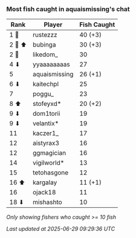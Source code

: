 ### Most fish caught in aquaismissing's chat
| Rank | Player | Fish Caught |
|------|--------|-----------|
| 1 🥇  | rustezzz  | 40 (+3) |
| 2 🥈 ⬆ | bubinga  | 30 (+3) |
| 2 🥈  | likedom_  | 30 |
| 4 ⬇ | yyaaaaaaaas  | 27 |
| 5  | aquaismissing  | 26 (+1) |
| 6 ⬇ | kaitechpl  | 25 |
| 7  | poggu_  | 23 |
| 8 ⬆ | stofeyxd*  | 20 (+2) |
| 9 ⬇ | dom1torii  | 19 |
| 9 ⬇ | velantix*  | 19 |
| 11  | kaczer1_  | 17 |
| 12  | aistyrax3  | 16 |
| 12  | ggmagician  | 16 |
| 14  | vigilworld*  | 13 |
| 15  | tetohasgone  | 12 |
| 16 ⬆ | kargalay  | 11 (+1) |
| 16  | ojack18  | 11 |
| 18 ⬇ | mishashto  | 10 |

_Only showing fishers who caught >= 10 fish_

_Last updated at 2025-06-29 09:29:36 UTC_